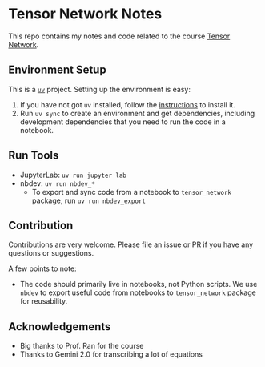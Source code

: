# Tensor Network Notes

This repo contains my notes and code related to the course [Tensor Network](https://space.bilibili.com/401005433/lists/864780?type=season).

## Environment Setup

This is a [`uv`](https://github.com/astral-sh/uv) project. Setting up the environment is easy:

1. If you have not got `uv` installed, follow the [instructions](https://docs.astral.sh/uv/getting-started/installation/) to install it.
2. Run `uv sync` to create an environment and get dependencies, including development dependencies that you need to run the code in a notebook.

## Run Tools

* JupyterLab: `uv run jupyter lab`
* nbdev: `uv run nbdev_*`
    * To export and sync code from a notebook to `tensor_network` package, run `uv run nbdev_export`

## Contribution

Contributions are very welcome. Please file an issue or PR if you have any questions or suggestions.

A few points to note:

* The code should primarily live in notebooks, not Python scripts. We use `nbdev` to export useful code from notebooks to `tensor_network` package for reusability.

## Acknowledgements

* Big thanks to Prof. Ran for the course
* Thanks to Gemini 2.0 for transcribing a lot of equations

